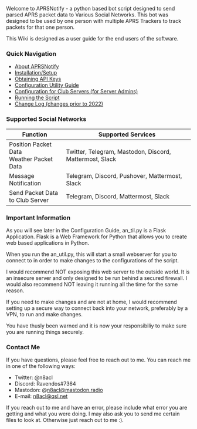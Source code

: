 Welcome to APRSNotify - a python based bot script designed to send parsed APRS packet data to Various Social Networks. This bot was designed to be used by one person with multiple APRS Trackers to track packets for that one person.

This Wiki is designed as a user guide for the end users of the software.

### Quick Navigation

- [About APRSNotify](https://github.com/n8acl/aprsnotify/wiki/About-APRSNotify)
- [Installation/Setup](https://github.com/n8acl/aprsnotify/wiki/Installation)
- [Obtaining API Keys](https://github.com/n8acl/aprsnotify/wiki/Obtaining-API-Keys)
- [Configuration Utility Guide](https://github.com/n8acl/aprsnotify/wiki/Configuration-Utility-Walkthrough)
- [Configuration for Club Servers (for Server Admins)](https://github.com/n8acl/aprsnotify/wiki/Club-Server-Admin-Guide)
- [Running the Script](https://github.com/n8acl/aprsnotify/wiki/Running-The-Script)
- [Change Log (changes prior to 2022)](https://github.com/n8acl/aprsnotify/wiki/Change-Log)

### Supported Social Networks

| Function | Supported Services|
|----------|------------------|
|Position Packet Data<br>Weather Packet Data| Twitter, Telegram, Mastodon, Discord, Mattermost, Slack|
|Message Notification| Telegram, Discord, Pushover, Mattermost, Slack|
|Send Packet Data<br>to Club Server| Telegram, Discord, Mattermost, Slack|

### Important Information

As you will see later in the Configuration Guide, an_til.py is a Flask Application. Flask is a Web Framework for Python that allows you to create web based applications in Python.

When you run the an_util.py, this will start a small webserver for you to connect to in order to make changes to the configurations of the script. 

I would recommend NOT exposing this web server to the outside world. It is an insecure server and only designed to be run behind a secured firewall. I would also recommend NOT leaving it running all the time for the same reason.

If you need to make changes and are not at home, I would recommend setting up a secure way to connect back into your network, preferably by a VPN, to run and make changes.

You have thusly been warned and it is now your responsibiliy to make sure you are running things securely.

### Contact Me
If you have questions, please feel free to reach out to me. You can reach me in one of the following ways:

- Twitter: @n8acl
- Discord: Ravendos#7364
- Mastodon: @n8acl@mastodon.radio
- E-mail: n8acl@qsl.net

If you reach out to me and have an error, please include what error you are getting and what you were doing. I may also ask you to send me certain files to look at. Otherwise just reach out to me :).

